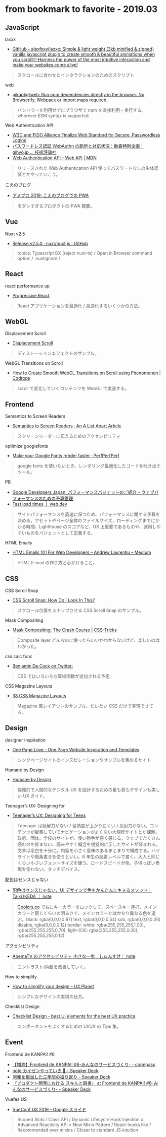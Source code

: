 # from bookmark to favorite - 2019.03

## JavaScript

laxxx

- [GitHub - alexfoxy/laxxx: Simple & light weight (3kb minified & zipped) vanilla javascript plugin to create smooth & beautiful animations when you scrolllll! Harness the power of the most intuitive interaction and make your websites come alive!](https://github.com/alexfoxy/laxxx)

> スクロールに合わせたインタラクションのためのスクリプト

web

- [pikapkg/web: Run npm dependencies directly in the browser. No Browserify, Webpack or import maps required.](https://github.com/pikapkg/web)

> バンドラーを利用せずにブラウザで npm を直接利用・実行する。wherever ESM syntax is supported.

Web Authentication API

- [W3C and FIDO Alliance Finalize Web Standard for Secure, Passwordless Logins](https://www.w3.org/2019/03/pressrelease-webauthn-rec.html)
- [パスワードレス認証 WebAuthn の勘所と対応状況：新春特別企画｜ gihyo.jp … 技術評論社](https://gihyo.jp/dev/column/newyear/2019/webauthn)
- [Web Authentication API - Web API | MDN](https://developer.mozilla.org/ja/docs/Web/API/Web_Authentication_API#Web_authentication_%E3%81%AE%E6%A6%82%E5%BF%B5%E3%81%A8%E4%BD%BF%E3%81%84%E6%96%B9)

> リリースされた Web Authentication API 使ってパスワードなしの生体認証とかやっていこう。

こえのブログ

- [アメブロ 2019: こえのブログでの PWA](https://developers.cyberagent.co.jp/blog/archives/20506/)

> モダンすぎるプロダクトの PWA 概要。

## Vue

Nuxt v2.5

- [Release v2.5.0 · nuxt/nuxt.js · GitHub](https://github.com/nuxt/nuxt.js/releases/tag/v2.5.0)

> topics: Typescript DX (reject nuxt-ts) / Open in Browser command option / .nuxtignore /

## React

react performance up

- [Progressive React](https://houssein.me/progressive-react)

> React アプリケーションを最適化 / 高速化するいくつかの方法。

## WebGL

Displacement Scroll

- [Displacement Scroll](https://codepen.io/uto_ao/pen/zbeGWm)

> ディストーションエフェクトのサンプル。

WebGL Transitions on Scroll

- [How to Create Smooth WebGL Transitions on Scroll using Phenomenon | Codrops](https://tympanus.net/codrops/2019/03/22/how-to-create-smooth-webgl-transitions-on-scroll-using-phenomenon/)

> scroll で変化していくコンテンツを WebGL で実装する。

## Frontend

Semantics to Screen Readers

- [Semantics to Screen Readers · An A List Apart Article](https://alistapart.com/article/semantics-to-screen-readers)

> スクリーンリーダーに伝えるためのアクセシビリティ

optimize googlefonts

- [Make your Google Fonts render faster · PerfPerfPerf](https://googlefonts.3perf.com/)

> google fonts を使いたいとき、レンダリング最適化したコードを吐き出すツール。

PB

- [Google Developers Japan: パフォーマンスバジェットのご紹介 - ウェブパフォーマンスのための予算管理](https://developers-jp.googleblog.com/2019/03/blog-post_15.html?linkId=64825079)
- [Fast load times  |  web.dev](https://web.dev/fast#topic-Enforce-performance-budgets)

> サイトパフォーマンスを高速に保つため、パフォーマンスに関する予算を決める。アセットやページ全体のファイルサイズ、ローディングまでにかかる時間、Lighthouse のスコアなど、UX 上重要であるものや、運用しやすいものをバジェットとして定義する。

HTML Emails

- [HTML Emails 101 For Web Developers – Andrew Laurentiu – Medium](https://medium.com/@andrewlaurentiu/html-emails-4de656a6b7ef)

> HTML E-mail の作り方と心がけること。

## CSS

CSS Scroll Snap

- [CSS Scroll Snap: How Do I Look In This?](https://codepen.io/oliviale/pen/oVBzao)

> スクロール位置をスナップさせる CSS Scroll Snap のサンプル。

Mask Compositing

- [Mask Compositing: The Crash Course | CSS-Tricks](https://css-tricks.com/mask-compositing-the-crash-course/)

> Composite layer どんなのに使ったらいいかわからないけど、楽しいのはわかった。

css calc func

- [Benjamin De Cock on Twitter:](https://twitter.com/bdc/status/1100921258839953408)

> CSS ではいろいろな算術関数が追加される予定。

CSS Magazine Layouts

- [38 CSS Magazine Layouts](https://freefrontend.com/css-magazine-layouts/)

> Magazine 風レイアウトのサンプル、だいたい CSS だけで実現できてる。

## Design

designer inspiration

- [One Page Love - One Page Website Inspiration and Templates](https://onepagelove.com/)

> シングぺージサイトのインスピレーションやサンプルを集めるサイト

Humane by Design

- [Humane by Design](https://humanebydesign.com/)

> 倫理的で人間的なデジタル UX を設計するための量も質もデザインも美しい UX ガイド。

Teenager’s UX: Designing for

- [Teenager’s UX: Designing for Teens](https://www.nngroup.com/articles/usability-of-websites-for-teenagers/)

> Teenager は読解力がない / 習熟度が上がりにくい / 忍耐力がない。コンテンツが密集していてナビゲーションがよくない大規模サイトとか課題。政府、団体、学校の ​​ サイトが、使い勝手が悪く感じる。ウェブでたくさん読むのを好まない、読みやすく概念を視覚的に示したサイトが好まれる。文章は余白を十分に。内容を小さく意味のあるまとまりで構成する。ハイライトや箇条書きを使うといい。6 年生の読書レベルで書く。大人と同じくらい小さいフォントサイズを嫌う。ロードスピードが命。子供っぽい表現を使わない。タッチデバイス。

配色はセンスじゃない

- [配色はセンスじゃない、UI デザインで色をかんたんにキメるメソッド｜ Taiki IKEDA ｜ note](https://note.mu/tiekey/n/nf1152c5daebf)

> [Coolors.co](https://coolors.co/) で右にキーカラーをロックして、スペースキー連打、メインカラーと同じくらいの明るさで、メインカラーとはかなり異なる色を選ぶ。black: rgba(0,0,0,0.87) text, rgba(0,0,0,0.54) sub, rgba(0,0,0,0.26) disable, rgba(0,0,0,0.12) border. white: rgba(255,255,255,1.00), rgba(255,255,255,0.70), light-030: rgba(255,255,255,0.30), rgba(255,255,255,0.12)

アクセシビリティ

- [AbemaTV のアクセシビリティ 小さな一歩｜しゅんすけ｜ note](https://note.mu/sksk/n/n637748e0cceb)

> コントラスト/色数を改善していく。

How to simplify

- [How to simplify your design – UX Planet](https://uxplanet.org/how-to-simplify-your-design-69d97fde11b9)

> シンプルなデザインの実現の仕方。

Checklist Design

- [Checklist Design - best UI elements for the best UX practice](https://www.checklist.design/)

> コンポーネントをよくするための UI/UX の Tips 集。

## Event

Frontend de KANPAI! #6

- [【増枠】Frontend de KANPAI! #6-みんなのサービスづくり- - connpass](https://frokan.connpass.com/event/120702/)
- [note カイゼンやっていき 💪 - Speaker Deck](https://speakerdeck.com/nicedchy/note-kaizenyatuteiki)
- [開発を担当した三年間の振り返り - Speaker Deck](https://speakerdeck.com/takefumiyoshii/kai-fa-wodan-dang-sitasan-nian-jian-falsezhen-rifan-ri)
- [『プロダクト開発における スキルと肩書』 at Frontend de KANPAI! #6-みんなのサービスづくり- - Speaker Deck](https://speakerdeck.com/tahni/purodakutokai-fa-niokeru-sukirutojian-shu-at-frontend-de-kanpai-number-6-minnafalsesabisudukuri)

Vuefes US

- [VueConf US 2019 - Google スライド](https://docs.google.com/presentation/d/1EUUu_djeNWa8kRF_uQ0DWReSpoIQn2xXCLh5A-6YdLg/edit)

> Scoped Slots / Class API / Dynamic Lifecycle Hook Injection x Advanced Reactivity API = New Mixin Pattern / React-hooks like / Recommended over mixins / Closer to standard JS intuition
